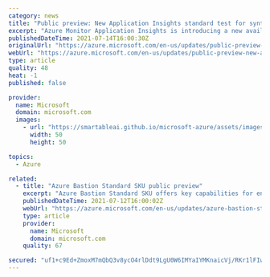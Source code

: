 ```yaml
---
category: news
title: "Public preview: New Application Insights standard test for synthetic monitoring"
excerpt: "Azure Monitor Application Insights is introducing a new availability test to handle most of your single request test scenarios."
publishedDateTime: 2021-07-14T16:00:30Z
originalUrl: "https://azure.microsoft.com/en-us/updates/public-preview-new-application-insights-standard-test-for-synthetic-monitoring/"
webUrl: "https://azure.microsoft.com/en-us/updates/public-preview-new-application-insights-standard-test-for-synthetic-monitoring/"
type: article
quality: 48
heat: -1
published: false

provider:
  name: Microsoft
  domain: microsoft.com
  images:
    - url: "https://smartableai.github.io/microsoft-azure/assets/images/organizations/microsoft.com-50x50.jpg"
      width: 50
      height: 50

topics:
  - Azure

related:
  - title: "Azure Bastion Standard SKU public preview"
    excerpt: "Azure Bastion Standard SKU offers key capabilities for enterprises, unblocking critical customer scenarios. "
    publishedDateTime: 2021-07-12T16:00:02Z
    webUrl: "https://azure.microsoft.com/en-us/updates/azure-bastion-standard-sku-public-preview/"
    type: article
    provider:
      name: Microsoft
      domain: microsoft.com
    quality: 67

secured: "uf1+c9Ed+ZmoxM7mQbQ3v8ycO4rlDdt9LgU0W6IMYaIYMKnaicVj/RKr1lFIwsM6vz463IEA7ET2fQo3qX8oFZJjs/x3iKj1/depJBVE3bxQq/g98fM5XsJ/x1eW/+qGmsxTKXklJX+TKREunyweF/VKQdFRm1QbPOf2vBKhTcvUH4bfMnNPPOf33rHNQW2yuVDxSjuh8n4/G0LTi+tMT48FsZIO4H4CNLjHNtpOnD6uwPmLZ0L03LpZqUWyaQu1wDWDcC6sc2rx/EuARYx4Rcd3yhBk/5u8sm8Yj+SXMmd0Bi61ldQvuOpCYn+0/ddehK+mJmkYJ3a6mHsw/7xvsc8SDntUW3fS1yAF0D1Y0wo=;31S9QXtuT47xH3sHI6Rm/w=="
---
```


